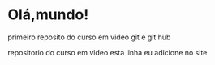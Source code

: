 # Olá,mundo!
 primeiro reposito do curso em video git e git hub

 repositorio do curso em video
esta linha eu adicione no site 
